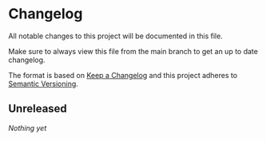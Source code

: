 # Changelog

All notable changes to this project will be documented in this file.

Make sure to always view this file from the main branch to get an up to date changelog.

The format is based on [Keep a Changelog](http://keepachangelog.com/)
and this project adheres to [Semantic Versioning](http://semver.org/).

## Unreleased

_Nothing yet_
